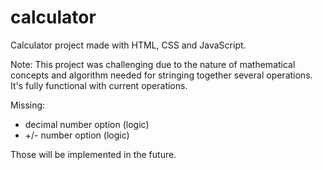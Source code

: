 # calculator
Calculator project made with HTML, CSS and JavaScript.

Note: This project was challenging due to the nature of mathematical concepts and algorithm needed for stringing together several operations.
It's fully functional with current operations. 

Missing:
- decimal number option (logic)
- +/- number option (logic)

Those will be implemented in the future.